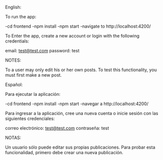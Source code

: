 English:

  To run the app:

  -cd frontend -npm install -npm start -navigate to http://localhost:4200/

  To Enter the app, create a new account or login with the following credentials:

  email: test@test.com password: test

  NOTES:

  To a user may only edit his or her own posts. To test this functionality, you must first make a new post.

Español:

  Para ejecutar la aplicación:

  -cd frontend -npm install -npm start -navegar a http://localhost:4200/

  Para ingresar a la aplicación, cree una nueva cuenta o inicie sesión con las siguientes credenciales:

  correo electrónico: test@test.com contraseña: test

  NOTAS:

  Un usuario sólo puede editar sus propias publicaciones. Para probar esta funcionalidad, primero debe crear una nueva publicación.